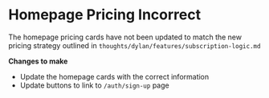 # Homepage Pricing Incorrect

The homepage pricing cards have not been updated to match the new pricing strategy outlined in `thoughts/dylan/features/subscription-logic.md`

**Changes to make**

- Update the homepage cards with the correct information
- Update buttons to link to `/auth/sign-up` page
